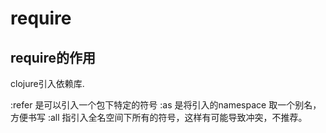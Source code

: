 # require
## require的作用
clojure引入依赖库.

:refer 是可以引入一个包下特定的符号
:as 是将引入的namespace 取一个别名，方便书写 
:all 指引入全名空间下所有的符号，这样有可能导致冲突，不推荐。